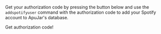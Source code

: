 <script>
    const params = new Proxy(new URLSearchParams(window.location.search), {
        get: (searchParams, prop) => searchParams.get(prop),
    });

    const code = params.code;

    document.addEventListener('click', function (event) {
        if (event.target.id === "code") {
            if (code !== null && code.startsWith("AQ") && code.length === 348) {
                navigator.clipboard.writeText(code);
                alert("Successfully copied authorization code to clipboard.");
                return;
            }

            alert("No code found in the query parameters in the callback url.");
        }
    });
</script>

Get your authorization code by pressing the button below and use the `addspotifyuser` command with the authorization code to add your Spotify account to ApuJar's database.

<p id="code" title="Get Spotify authorization code" class="md-button md-button--primary">Get authorization code!</p>